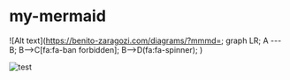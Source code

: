 # my-mermaid

![Alt text](https://benito-zaragozi.com/diagrams/?mmmd=;
graph LR;
A --- B;
B-->C[fa:fa-ban forbidden];
B-->D(fa:fa-spinner);
)

![test](https://benito-zaragozi.com/diagrams/?mmmd=graph%20LR;A%20---%20B;B--%3EC[fa:fa-ban%20forbidden];B--%3ED(fa:fa-spinner);)
